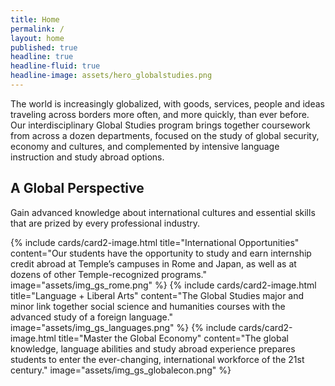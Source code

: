 ```yaml
---
title: Home
permalink: /
layout: home
published: true
headline: true
headline-fluid: true
headline-image: assets/hero_globalstudies.png
---
```

The world is increasingly globalized, with goods, services, people and ideas traveling across borders more often, and more quickly, than ever before. Our interdisciplinary Global Studies program brings together coursework from across a dozen departments, focused on the study of global security, economy and cultures, and complemented by intensive language instruction and study abroad options.

## A Global Perspective

Gain advanced knowledge about international cultures and essential skills that are prized by every professional industry.

{% include cards/card2-image.html title="International Opportunities" content="Our students have the opportunity to study and earn internship credit abroad at Temple’s campuses in Rome and Japan, as well as at dozens of other Temple-recognized programs." image="assets/img_gs_rome.png" %}
{% include cards/card2-image.html title="Language + Liberal Arts" content="The Global Studies major and minor link together social science and humanities courses with the advanced study of a foreign language." image="assets/img_gs_languages.png" %}
{% include cards/card2-image.html title="Master the Global Economy" content="The global knowledge, language abilities and study abroad experience prepares students to enter the ever-changing, international workforce of the 21st century." image="assets/img_gs_globalecon.png" %}
